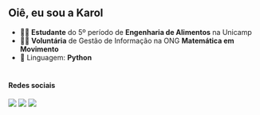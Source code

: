 ## Oiê, eu sou a Karol

* 👩‍🎓 **Estudante** do 5º período de **Engenharia de Alimentos** na Unicamp
* 👩‍💻 **Voluntária** de Gestão de Informação na ONG **Matemática em Movimento**
* 🐍 Linguagem: **Python**
#
#### Redes sociais
<div> 
  <a href="https://instagram.com/anakxrol" target="_blank"><img src="https://img.shields.io/badge/-Instagram-%23E4405F?style=for-the-badge&logo=instagram&logoColor=white" target="_blank"></a>
  <a href = "mailto:a231127@dac.unicamp.br"><img src="https://img.shields.io/badge/-Gmail-%23333?style=for-the-badge&logo=gmail&logoColor=white" target="_blank"></a>
  <a href="https://www.linkedin.com/in/ana-karol" target="_blank"><img src="https://img.shields.io/badge/-LinkedIn-%230077B5?style=for-the-badge&logo=linkedin&logoColor=white" target="_blank"></a> 
 
</div>
